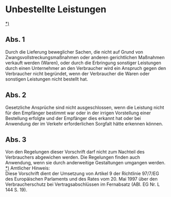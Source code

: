 # Unbestellte Leistungen

[\*)](#BJNR001950896BJNE244802377) 

## Abs. 1

 Durch die Lieferung beweglicher Sachen, die nicht auf Grund von Zwangsvollstreckungsmaßnahmen oder anderen gerichtlichen Maßnahmen verkauft werden (Waren), oder durch die Erbringung sonstiger Leistungen durch einen Unternehmer an den Verbraucher wird ein Anspruch gegen den Verbraucher nicht begründet, wenn der Verbraucher die Waren oder sonstigen Leistungen nicht bestellt hat.

## Abs. 2

 Gesetzliche Ansprüche sind nicht ausgeschlossen, wenn die Leistung nicht für den Empfänger bestimmt war oder in der irrigen Vorstellung einer Bestellung erfolgte und der Empfänger dies erkannt hat oder bei Anwendung der im Verkehr erforderlichen Sorgfalt hätte erkennen können.

## Abs. 3

 Von den Regelungen dieser Vorschrift darf nicht zum Nachteil des Verbrauchers abgewichen werden. Die Regelungen finden auch Anwendung, wenn sie durch anderweitige Gestaltungen umgangen werden. [\*)](#FnR.BJNR001950896BJNE244802377) 
Amtlicher Hinweis:  
Diese Vorschrift dient der Umsetzung von Artikel 9 der Richtlinie 97/7/EG des Europäischen Parlaments und des Rates vom 20. Mai 1997 über den Verbraucherschutz bei Vertragsabschlüssen im Fernabsatz (ABl. EG Nr. L 144 S. 19).
 

